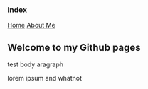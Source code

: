 ### Index
<a href="index.md">Home</a>
<a href="about.html">About Me</a>

## Welcome to my Github pages

test body aragraph

lorem ipsum and whatnot
